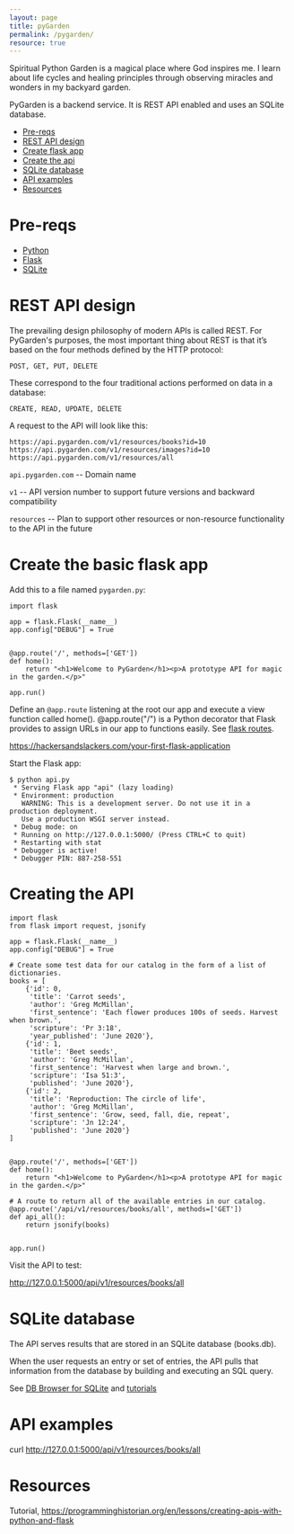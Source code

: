 ```yaml
---
layout: page
title: pyGarden
permalink: /pygarden/
resource: true
---
```

Spiritual Python Garden is a magical place where God inspires me. I learn about life cycles and healing principles through observing miracles and wonders in my backyard garden.

PyGarden is a backend service. It is REST API enabled and uses an SQLite database.

* [Pre-reqs](#pre-reqs)
* [REST API design](#rest-api-design)
* [Create flask app](#create-flask-app)
* [Create the api](#creating-the-api)
* [SQLite database](#sqlite-database)
* [API examples](#api-examples)
* [Resources](#resources)

# Pre-reqs

* [Python](https://www.python.org/)
* [Flask](https://palletsprojects.com/p/flask/)
* [SQLite](https://www.sqlite.org/index.html)

# REST API design

The prevailing design philosophy of modern APIs is called REST. For PyGarden's purposes, the most important thing about REST is that it’s based on the four methods defined by the HTTP protocol: 

```
POST, GET, PUT, DELETE
```

These correspond to the four traditional actions performed on data in a database: 

```
CREATE, READ, UPDATE, DELETE
```

A request to the API will look like this:

```
https://api.pygarden.com/v1/resources/books?id=10
https://api.pygarden.com/v1/resources/images?id=10
https://api.pygarden.com/v1/resources/all
```

`api.pygarden.com` -- Domain name

`v1` -- API version number to support future versions and backward compatibility

`resources` -- Plan to support other resources or non-resource functionality to the API in the future

# Create the basic flask app

Add this to a file named `pygarden.py`:

```
import flask

app = flask.Flask(__name__)
app.config["DEBUG"] = True


@app.route('/', methods=['GET'])
def home():
    return "<h1>Welcome to PyGarden</h1><p>A prototype API for magic in the garden.</p>"

app.run()
```

Define an `@app.route` listening at the root our app and execute a view function called home(). @app.route("/") is a Python decorator that Flask provides to assign URLs in our app to functions easily. See [flask routes](https://hackersandslackers.com/flask-routes).

https://hackersandslackers.com/your-first-flask-application

Start the Flask app:

```
$ python api.py
 * Serving Flask app "api" (lazy loading)
 * Environment: production
   WARNING: This is a development server. Do not use it in a production deployment.
   Use a production WSGI server instead.
 * Debug mode: on
 * Running on http://127.0.0.1:5000/ (Press CTRL+C to quit)
 * Restarting with stat
 * Debugger is active!
 * Debugger PIN: 887-258-551
 ```

# Creating the API

```
import flask
from flask import request, jsonify

app = flask.Flask(__name__)
app.config["DEBUG"] = True

# Create some test data for our catalog in the form of a list of dictionaries.
books = [
    {'id': 0,
     'title': 'Carrot seeds',
     'author': 'Greg McMillan',
     'first_sentence': 'Each flower produces 100s of seeds. Harvest when brown.',
     'scripture': 'Pr 3:18',
     'year_published': 'June 2020'},
    {'id': 1,
     'title': 'Beet seeds',
     'author': 'Greg McMillan',
     'first_sentence': 'Harvest when large and brown.',
     'scripture': 'Isa 51:3',
     'published': 'June 2020'},
    {'id': 2,
     'title': 'Reproduction: The circle of life',
     'author': 'Greg McMillan',
     'first_sentence': 'Grow, seed, fall, die, repeat',
     'scripture': 'Jn 12:24',
     'published': 'June 2020'}
]


@app.route('/', methods=['GET'])
def home():
    return "<h1>Welcome to PyGarden</h1><p>A prototype API for magic in the garden.</p>"

# A route to return all of the available entries in our catalog.
@app.route('/api/v1/resources/books/all', methods=['GET'])
def api_all():
    return jsonify(books)


app.run()
```

Visit the API to test:

http://127.0.0.1:5000/api/v1/resources/books/all

# SQLite database

The API serves results that are stored in an SQLite database (books.db). 

When the user requests an entry or set of entries, the API pulls that information from the database by building and executing an SQL query.

See [DB Browser for SQLite](https://sqlitebrowser.org/dl/) and [tutorials](https://github.com/sqlitebrowser/sqlitebrowser/wiki/Tutorials)

# API examples

curl http://127.0.0.1:5000/api/v1/resources/books/all

# Resources

Tutorial, https://programminghistorian.org/en/lessons/creating-apis-with-python-and-flask
